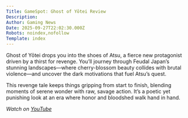 ```yaml
---
Title: GameSpot: Ghost of Yōtei Review
Description: 
Author: Gaming News
Date: 2025-09-27T22:02:30.000Z
Robots: noindex,nofollow
Template: index
---
```

<p>Ghost of Yōtei drops you into the shoes of Atsu, a fierce new protagonist driven by a thirst for revenge. You’ll journey through Feudal Japan’s stunning landscapes—where cherry-blossom beauty collides with brutal violence—and uncover the dark motivations that fuel Atsu’s quest.</p>

<p>This revenge tale keeps things gripping from start to finish, blending moments of serene wonder with raw, savage action. It’s a poetic yet punishing look at an era where honor and bloodshed walk hand in hand.</p>

<p><em>Watch on <a href="https://www.youtube.com/watch?v=BbGrZMG9Tjg" rel="noopener noreferrer">YouTube</a></em></p>

